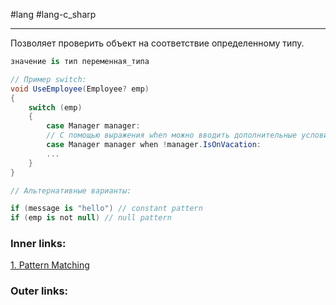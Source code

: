 #lang #lang-c_sharp

---
Позволяет проверить объект на соответствие определенному типу.

```csharp
значение is тип переменная_типа
```

```csharp
// Пример switch:
void UseEmployee(Employee? emp)
{
    switch (emp)
    {
        case Manager manager:
        // С помощью выражения when можно вводить дополнительные условия в конструкцию case:
        case Manager manager when !manager.IsOnVacation:
        ...
    }
}

// Альтернативные варианты:

if (message is "hello") // constant pattern
if (emp is not null) // null pattern
```

### Inner links:
[1. Pattern Matching](1.%20Lang/C-sharp/0.%20Введение/1.%20Типы%20данных/Pattern%20Matching/1.%20Pattern%20Matching.md)

### Outer links:
